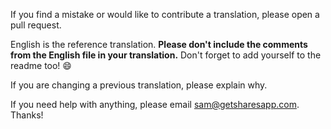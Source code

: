 If you find a mistake or would like to contribute a translation, please open a pull request.

English is the reference translation. **Please don't include the comments from the English file in your translation.** Don't forget to add yourself to the readme too! :smile:

If you are changing a previous translation, please explain why.

If you need help with anything, please email <sam@getsharesapp.com>. Thanks!
